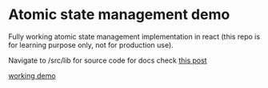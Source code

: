 # Atomic state management demo
Fully working atomic state management implementation in react (this repo is for learning purpose only, not for production use).

Navigate to /src/lib for source code
for docs check [this post](https://dev.to/mohdahmad1/atomic-state-management-in-react-1nbc)

[working demo](https://atomic-state-management-two.vercel.app/)
